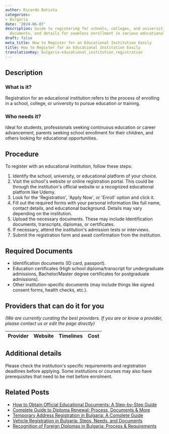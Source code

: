 ```yaml
---
author: Ricardo Batista
categories:
- Bulgaria
date: '2024-06-07'
description: Guide to registering for schools, colleges, and universities. Steps,
  documents, and details for seamless enrollment in various educational institutions.
draft: false
meta_title: How to Register for an Educational Institution Easily
title: How to Register for an Educational Institution Easily
translationKey: bulgaria-educational_institution_registration
---
```


## Description
### What is it?
Registration for an educational institution refers to the process of enrolling in a school, college, or university to pursue education or training.

### Who needs it?
Ideal for students, professionals seeking continuous education or career advancement, parents seeking school enrollment for their children, and others looking for educational opportunities.

## Procedure
To register with an educational institution, follow these steps:

1. Identify the school, university, or educational platform of your choice.
2. Visit the school's website or online registration portal. This could be through the institution's official website or a recognized educational platform like Udemy.
3. Look for the 'Registration', 'Apply Now', or 'Enroll' option and click it.
4. Fill out the required forms with your personal information like full name, contact details, and educational background. Details may vary depending on the institution.
5. Upload the necessary documents. These may include Identification documents, transcripts, diplomas, or certificates.
6. If necessary, attend the institution's admission tests or interviews.
7. Submit the registration form and await confirmation from the institution.

## Required Documents
* Identification documents (ID card, passport).
* Education certificates (High school diploma/transcript for undergraduate admissions, Bachelor/Master degree certificates for postgraduate admissions).
* Other institution-specific documents (may include things like signed consent forms, health checks, etc.).

## Providers that can do it for you

_(We are currently curating the best providers. If you are or know a provider, please contact us or edit the page directly)_

| Provider        |     Website     |     Timelines    |       Cost      |
| :-------------: | :-------------: |  :-------------: | :-------------: |

## Additional details
Please check the institution's specific requirements and registration deadlines before applying. Some institutions or courses may also have prerequisites that need to be met before enrolment.
## Related Posts

- [How to Obtain Official Educational Documents: A Step-by-Step Guide](https://tramitit.com/guides/bulgaria/issuance_of_an_educational_document/)
- [Complete Guide to Diploma Renewal: Process, Documents & More](https://tramitit.com/guides/bulgaria/diploma_renewal/)
- [Temporary Address Registration in Bulgaria: A Complete Guide](https://tramitit.com/guides/bulgaria/temporary_address_registration/)
- [Vehicle Registration in Bulgaria: Steps, Needs, and Documents](https://tramitit.com/guides/bulgaria/registration_of_a_new_vehicle/)
- [Recognition of Foreign Diplomas in Bulgaria: Process & Requirements](https://tramitit.com/guides/bulgaria/recognition_of_a_foreign_diploma/)